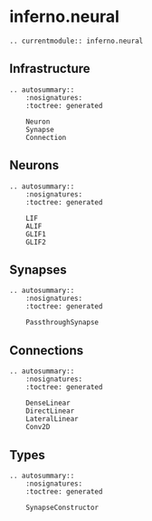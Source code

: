 # inferno.neural

```{eval-rst}
.. currentmodule:: inferno.neural
```

## Infrastructure
```{eval-rst}
.. autosummary::
    :nosignatures:
    :toctree: generated

    Neuron
    Synapse
    Connection
```

## Neurons
```{eval-rst}
.. autosummary::
    :nosignatures:
    :toctree: generated

    LIF
    ALIF
    GLIF1
    GLIF2
```

## Synapses
```{eval-rst}
.. autosummary::
    :nosignatures:
    :toctree: generated

    PassthroughSynapse
```

## Connections
```{eval-rst}
.. autosummary::
    :nosignatures:
    :toctree: generated

    DenseLinear
    DirectLinear
    LateralLinear
    Conv2D
```

## Types
```{eval-rst}
.. autosummary::
    :nosignatures:
    :toctree: generated

    SynapseConstructor
```